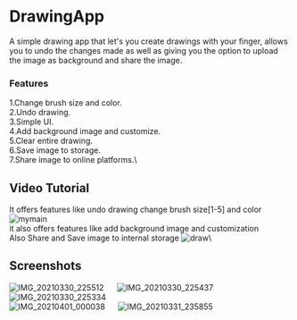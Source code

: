 # DrawingApp
A simple drawing app that let's you create drawings with your finger, allows you to undo the  changes made as well as giving you the option to upload the image as background and share the image.
### Features
1.Change brush size and color.\
2.Undo  drawing.\
3.Simple UI.\
4.Add background image and customize.\
5.Clear entire drawing.\
6.Save image to storage.\
7.Share image to online platforms.\
## Video Tutorial
It offers features like undo drawing change brush size[1-5] and color
![mymain](https://user-images.githubusercontent.com/81551733/113196811-87b2a380-9281-11eb-8998-0506ffaf255c.gif)\
it also offers features like add background image and customization\
Also Share and Save image to  internal storage
![draw](https://user-images.githubusercontent.com/81551733/113196822-8bdec100-9281-11eb-860f-ae40895e93dc.gif)\
## Screenshots
![IMG_20210330_225512](https://user-images.githubusercontent.com/81551733/113196868-9ac57380-9281-11eb-814b-1bddcc5bcd5a.jpg)&nbsp; &nbsp; &nbsp; 
![IMG_20210330_225437](https://user-images.githubusercontent.com/81551733/113196896-a2851800-9281-11eb-8e60-6c487bf3e39c.jpg)&nbsp; &nbsp; &nbsp; 
![IMG_20210330_225334](https://user-images.githubusercontent.com/81551733/113196907-a4e77200-9281-11eb-9c49-922a1e577e6c.jpg)&nbsp; &nbsp; &nbsp; \
![IMG_20210401_000038](https://user-images.githubusercontent.com/81551733/113196914-a9138f80-9281-11eb-9cda-303f930b8e3c.jpg)&nbsp; &nbsp; &nbsp; 
![IMG_20210331_235855](https://user-images.githubusercontent.com/81551733/113196946-afa20700-9281-11eb-8a00-e7be0edb2c5e.jpg)

